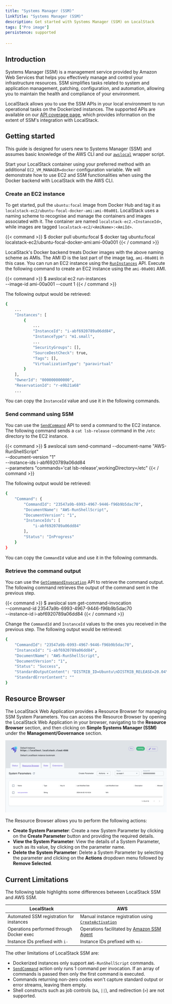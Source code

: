 ```yaml
---
title: "Systems Manager (SSM)"
linkTitle: "Systems Manager (SSM)"
description: Get started with Systems Manager (SSM) on LocalStack
tags: ["Pro image"]
persistence: supported

---
```


## Introduction

Systems Manager (SSM) is a management service provided by Amazon Web Services that helps you effectively manage and control your infrastructure resources.
SSM simplifies tasks related to system and application management, patching, configuration, and automation, allowing you to maintain the health and compliance of your environment.

LocalStack allows you to use the SSM APIs in your local environment to run operational tasks on the Dockerized instances.
The supported APIs are available on our [API coverage page](https://docs.localstack.cloud/references/coverage/coverage_ssm/), which provides information on the extent of SSM's integration with LocalStack.

## Getting started

This guide is designed for users new to Systems Manager (SSM) and assumes basic knowledge of the AWS CLI and our [`awslocal`](https://github.com/localstack/awscli-local) wrapper script.

Start your LocalStack container using your preferred method with an additional `EC2_VM_MANAGER=docker` configuration variable.
We will demonstrate how to use EC2 and SSM functionalities when using the Docker backend with LocalStack with the AWS CLI.

### Create an EC2 instance

To get started, pull the `ubuntu:focal` image from Docker Hub and tag it as `localstack-ec2/ubuntu-focal-docker-ami:ami-00a001`.
LocalStack uses a naming scheme to recognise and manage the containers and images associated with it.
The container are named `localstack-ec2.<InstanceId>`, while images are tagged `localstack-ec2/<AmiName>:<AmiId>`.

{{< command >}}
$ docker pull ubuntu:focal
$ docker tag ubuntu:focal localstack-ec2/ubuntu-focal-docker-ami:ami-00a001
{{< / command >}}

LocalStack's Docker backend treats Docker images with the above naming scheme as AMIs.
The AMI ID is the last part of the image tag, `ami-00a001` in this case.
You can run an EC2 instance using the [`RunInstances`](https://docs.aws.amazon.com/systems-manager/latest/APIReference/API_RunInstances.html) API.
Execute the following command to create an EC2 instance using the `ami-00a001` AMI.

{{< command >}}
$ awslocal ec2 run-instances \
    --image-id ami-00a001 --count 1
{{< / command >}}

The following output would be retrieved:

```bash
{
    ...
    "Instances": [
        {
            ...
            "InstanceId": "i-abf6920789a06dd84",
            "InstanceType": "m1.small",
            ...
            "SecurityGroups": [],
            "SourceDestCheck": true,
            "Tags": [],
            "VirtualizationType": "paravirtual"
        }
    ],
    "OwnerId": "000000000000",
    "ReservationId": "r-e9b21a68"
    ...
```

You can copy the `InstanceId` value and use it in the following commands.

### Send command using SSM

You can use the [`SendCommand`](https://docs.aws.amazon.com/systems-manager/latest/APIReference/API_SendCommand.html) API to send a command to the EC2 instance.
The following command sends a `cat lsb-release` command in the `/etc` directory to the EC2 instance.

{{< command >}}
$ awslocal ssm send-command --document-name "AWS-RunShellScript" \
    --document-version "1" \
    --instance-ids i-abf6920789a06dd84 \
    --parameters "commands='cat lsb-release',workingDirectory=/etc"
{{< / command >}}

The following output would be retrieved:

```bash
{
    "Command": {
        "CommandId": "23547a9b-6993-4967-9446-f96b9b5dac70",
        "DocumentName": "AWS-RunShellScript",
        "DocumentVersion": "1",
        "InstanceIds": [
            "i-abf6920789a06dd84"
        ],
        "Status": "InProgress"
    }
}
```

You can copy the `CommandId` value and use it in the following commands.

### Retrieve the command output

You can use the [`GetCommandInvocation`](https://docs.aws.amazon.com/systems-manager/latest/APIReference/API_GetCommandInvocation.html) API to retrieve the command output.
The following command retrieves the output of the command sent in the previous step.

{{< command >}}
$ awslocal ssm get-command-invocation \
    --command-id 23547a9b-6993-4967-9446-f96b9b5dac70 \
    --instance-id i-abf6920789a06dd84
{{< / command >}}

Change the `CommandId` and `InstanceId` values to the ones you received in the previous step.
The following output would be retrieved:

```bash
{
    "CommandId": "23547a9b-6993-4967-9446-f96b9b5dac70",
    "InstanceId": "i-abf6920789a06dd84",
    "DocumentName": "AWS-RunShellScript",
    "DocumentVersion": "1",
    "Status": "Success",
    "StandardOutputContent": "DISTRIB_ID=Ubuntu\nDISTRIB_RELEASE=20.04\nDISTRIB_CODENAME=focal\nDISTRIB_DESCRIPTION=\"Ubuntu 20.04.6 LTS\"\n",
    "StandardErrorContent": ""
}
```

## Resource Browser

The LocalStack Web Application provides a Resource Browser for managing SSM System Parameters.
You can access the Resource Browser by opening the LocalStack Web Application in your browser, navigating to the **Resource Browser** section, and then clicking on **Simple Systems Manager (SSM)** under the **Management/Governance** section.

<img src="ssm-resource-browser.png" alt="SSM Resource Browser" title="SSM Resource Browser" width="900" />

The Resource Browser allows you to perform the following actions:

- **Create System Parameter**: Create a new System Parameter by clicking on the **Create Parameter** button and providing the required details.
- **View the System Parameter**: View the details of a System Parameter, such as its value, by clicking on the parameter name.
- **Delete the System Parameter**: Delete a System Parameter by selecting the parameter and clicking on the **Actions** dropdown menu followed by **Remove Selected**.

## Current Limitations

The following table highlights some differences between LocalStack SSM and AWS SSM.

| LocalStack                               | AWS                                                                                                                                                |
| ---------------------------------------- | -------------------------------------------------------------------------------------------------------------------------------------------------- |
| Automated SSM registration for instances | Manual instance registration using [`CreateActivation`](https://docs.aws.amazon.com/systems-manager/latest/APIReference/API_CreateActivation.html) |
| Operations performed through Docker exec | Operations facilitated by [Amazon SSM Agent](https://github.com/aws/amazon-ssm-agent)                                                              |
| Instance IDs prefixed with `i-`          | Instance IDs prefixed with `mi-`                                                                                                                   |

The other limitations of LocalStack SSM are:

- Dockerized instances only support `AWS-RunShellScript` commands.
- [`SendCommand`](https://docs.aws.amazon.com/systems-manager/latest/APIReference/API_SendCommand.html) action only runs 1 command per invocation. If an array of commands is passed then only the first command is executed.
- Commands returning non-zero codes won't capture standard output or error streams, leaving them empty.
- Shell constructs such as job controls (`&&`, `||`), and redirection (`>`) are not supported.
